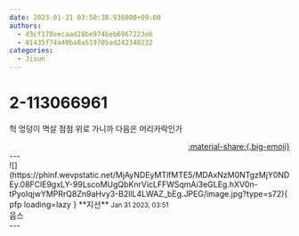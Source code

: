 ```yaml
---
date: 2023-01-31 03:50:38.936000+09:00
authors:
  - d3cf178eecaad28be974beb6967223eb
  - 01435f74a49ba8a519705ad242348232
categories:
  - Jisun
---
```


# 2-113066961

<div class="post-container" markdown="1">
<div class="content-container md-sidebar__scrollwrap" markdown="1">

헉 엉덩이 멱살 점점 위로 가니까 다음은 머리카락인가

</div>
</div>

<div style="text-align: right;" markdown="1">
<a href="https://weverse.io/fromis9/fanpost/2-113066961" style="text-align: right;">:material-share:{.big-emoji}</a>
</div>
---

<div class="comments-container md-sidebar__scrollwrap" markdown="1">
<div class="comment" markdown="1">
<div class='id-container' markdown="1">
![](https://phinf.wevpstatic.net/MjAyNDEyMTlfMTE5/MDAxNzM0NTgzMjY0NDEy.08FClE9gxLY-99LscoMUgQbKnrVicLFFWSqmAi3eGLEg.hXV0n-tPyoIqjwYMPRrQ8Zn9aHvy3-B2llL4LWAZ_bEg.JPEG/image.jpg?type=s72){ pfp loading=lazy }
**<span class="artist">지선</span>** <small>Jan 31 2023, 03:51</small><br>
</div>
<div class='comment-body' markdown="1">
웁스
</div>
</div>
</div>
---
